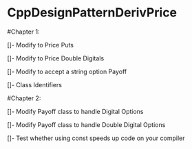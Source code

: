 # CppDesignPatternDerivPrice

#Chapter 1:

[]- Modify to Price Puts

[]- Modify to Price Double Digitals

[]- Modify to accept a string option Payoff

[]- Class Identifiers


#Chapter 2:

[]- Modify Payoff class to handle Digital Options

[]- Modify Payoff class to handle Double Digital Options

[]- Test whether using const speeds up code on your compiler


